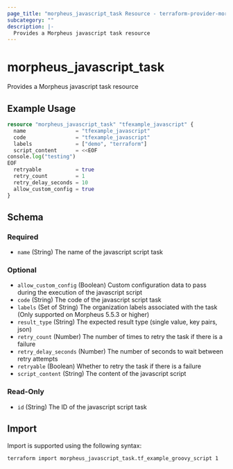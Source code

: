 ```yaml
---
page_title: "morpheus_javascript_task Resource - terraform-provider-morpheus"
subcategory: ""
description: |-
  Provides a Morpheus javascript task resource
---
```


# morpheus_javascript_task

Provides a Morpheus javascript task resource

## Example Usage

```terraform
resource "morpheus_javascript_task" "tfexample_javascript" {
  name                = "tfexample_javascript"
  code                = "tfexample_javascript"
  labels              = ["demo", "terraform"]
  script_content      = <<EOF
console.log("testing")
EOF
  retryable           = true
  retry_count         = 1
  retry_delay_seconds = 10
  allow_custom_config = true
}
```

<!-- schema generated by tfplugindocs -->
## Schema

### Required

- `name` (String) The name of the javascript script task

### Optional

- `allow_custom_config` (Boolean) Custom configuration data to pass during the execution of the javascript script
- `code` (String) The code of the javascript script task
- `labels` (Set of String) The organization labels associated with the task (Only supported on Morpheus 5.5.3 or higher)
- `result_type` (String) The expected result type (single value, key pairs, json)
- `retry_count` (Number) The number of times to retry the task if there is a failure
- `retry_delay_seconds` (Number) The number of seconds to wait between retry attempts
- `retryable` (Boolean) Whether to retry the task if there is a failure
- `script_content` (String) The content of the javascript script

### Read-Only

- `id` (String) The ID of the javascript script task

## Import

Import is supported using the following syntax:

```shell
terraform import morpheus_javascript_task.tf_example_groovy_script 1
```
